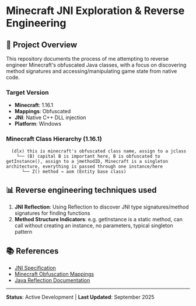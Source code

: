 # Minecraft JNI Exploration & Reverse Engineering

## 🎯 **Project Overview**

This repository documents the process of me attempting to reverse engineer Minecraft's obfuscated Java classes, with a focus on discovering method signatures and accessing/manipulating game state from native code.

### **Target Version**
- **Minecraft**: 1.16.1
- **Mappings**: Obfuscated
- **JNI**: Native C++ DLL injection
- **Platform**: Windows

### **Minecraft Class Hierarchy (1.16.1)**
```
  (dlx) this is minecraft's obfuscated class name, assign to a jclass
    └── (B) capital B is important here, B is obfuscated to getInstance(), assign to a jmethodID, Minecraft is a singleton architecture, everything is passed through one instance/here
      └── Z() method → aom (Entity base class)
```

## 📊 **Reverse engineering techniques used**
1. **JNI Reflection**: Using Reflection to discover JNI type signatures/method signatures for finding functions
2. **Method Structure Indicators**: e.g. getInstance is a static method, can call without creating an instance, no parameters, typical singleton pattern
   
## 📚 **References**

- [JNI Specification](https://docs.oracle.com/javase/8/docs/technotes/guides/jni/)
- [Minecraft Obfuscation Mappings](https://piston-data.mojang.com/v1/objects/ddf517a4f6750f4c15189de4e03246ae1f916cf5/client.txt)
- [Java Reflection Documentation](https://docs.oracle.com/javase/tutorial/reflect/)

---

**Status**: Active Development | **Last Updated**: September 2025
